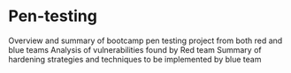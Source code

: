 # Pen-testing
Overview and summary of bootcamp pen testing project from both red and blue teams
Analysis of vulnerabilities found by Red team
Summary of hardening strategies and techniques to be implemented by blue team
